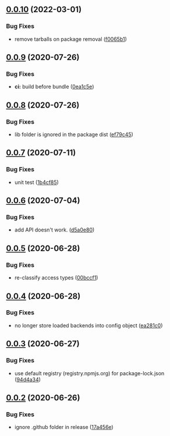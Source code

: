 ## [0.0.10](https://github.com/openupm/verdaccio-storage-proxy/compare/0.0.9...0.0.10) (2022-03-01)


### Bug Fixes

* remove tarballs on package removal ([f0065b1](https://github.com/openupm/verdaccio-storage-proxy/commit/f0065b1206296b69c0878e4b83a75c6d6ca66199))

## [0.0.9](https://github.com/openupm/verdaccio-storage-proxy/compare/0.0.8...0.0.9) (2020-07-26)


### Bug Fixes

* **ci:** build before bundle ([0ea1c5e](https://github.com/openupm/verdaccio-storage-proxy/commit/0ea1c5e9104bf66e555f5362cc02dc5e3e7fa2f0))

## [0.0.8](https://github.com/openupm/verdaccio-storage-proxy/compare/0.0.7...0.0.8) (2020-07-26)


### Bug Fixes

* lib folder is ignored in the package dist ([ef79c45](https://github.com/openupm/verdaccio-storage-proxy/commit/ef79c45c1a010ac3fb4bb1260036294099cbd34a))

## [0.0.7](https://github.com/openupm/verdaccio-storage-proxy/compare/0.0.6...0.0.7) (2020-07-11)


### Bug Fixes

* unit test ([1b4cf85](https://github.com/openupm/verdaccio-storage-proxy/commit/1b4cf8526730b3d5dbdc9e43c850269dceee6491))

## [0.0.6](https://github.com/openupm/verdaccio-storage-proxy/compare/0.0.5...0.0.6) (2020-07-04)


### Bug Fixes

* add API doesn't work. ([d5a0e80](https://github.com/openupm/verdaccio-storage-proxy/commit/d5a0e8018a36324db35daeb7f475ca300c257ed7))

## [0.0.5](https://github.com/openupm/verdaccio-storage-proxy/compare/0.0.4...0.0.5) (2020-06-28)


### Bug Fixes

* re-classify access types ([00bccf1](https://github.com/openupm/verdaccio-storage-proxy/commit/00bccf197350d7e372d9d9f251783d17e64ddb3b))

## [0.0.4](https://github.com/openupm/verdaccio-storage-proxy/compare/0.0.3...0.0.4) (2020-06-28)


### Bug Fixes

* no longer store loaded backends into config object ([ea281c0](https://github.com/openupm/verdaccio-storage-proxy/commit/ea281c088aa8086130a58cbe320e3613306a2f06))

## [0.0.3](https://github.com/openupm/verdaccio-storage-proxy/compare/0.0.2...0.0.3) (2020-06-27)


### Bug Fixes

* use default registry (registry.npmjs.org) for package-lock.json ([94d4a34](https://github.com/openupm/verdaccio-storage-proxy/commit/94d4a34468af223f3c47977686feb46894476aaf))

## [0.0.2](https://github.com/openupm/verdaccio-storage-proxy/compare/0.0.1...0.0.2) (2020-06-26)


### Bug Fixes

* ignore .github folder in release ([17a456e](https://github.com/openupm/verdaccio-storage-proxy/commit/17a456ed3d6bf43c30e403c6f92c7d16f87e3106))
